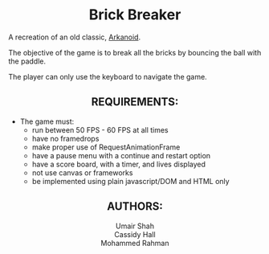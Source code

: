 <b><h1 align="center"> Brick Breaker </h1></b>

A recreation of an old classic, [Arkanoid](https://en.wikipedia.org/wiki/Arkanoid).

The objective of the game is to break all the bricks by bouncing the ball with the paddle. 

The player can only use the keyboard to navigate the game. 

<b><h2 align="center"> REQUIREMENTS: </h2></b>

- The game must:
    - run between 50 FPS - 60 FPS at all times
    - have no framedrops
    - make proper use of RequestAnimationFrame
    - have a pause menu with a continue and restart option
    - have a score board, with a timer, and lives displayed
    - not use canvas or frameworks
    - be implemented using plain javascript/DOM and HTML only

<b><h2 align="center"> AUTHORS: </h2></b>

<p align="center"> Umair Shah <br>
Cassidy Hall <br>
Mohammed Rahman
</p>
